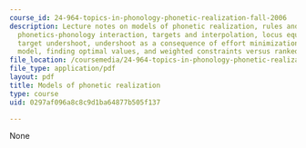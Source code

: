 ```yaml
---
course_id: 24-964-topics-in-phonology-phonetic-realization-fall-2006
description: Lecture notes on models of phonetic realization, rules and constraints,
  phonetics-phonology interaction, targets and interpolation, locus equations, vowel
  target undershoot, undershoot as a consequence of effort minimization, a constraint-based
  model, finding optimal values, and weighted constraints versus ranked constraints.
file_location: /coursemedia/24-964-topics-in-phonology-phonetic-realization-fall-2006/0297af096a8c8c9d1ba64877b505f137_MIT24_964F06_lec05_models.pdf
file_type: application/pdf
layout: pdf
title: Models of phonetic realization
type: course
uid: 0297af096a8c8c9d1ba64877b505f137

---
```

None